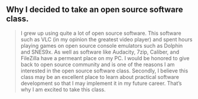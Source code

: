 ## Why I decided to take an open source software class.
    
>    I grew up using quite a lot of open source software. This software such as VLC (in my opinion the greatest video player) and spent hours playing games on open source console emulators such as Dolphin and SNES9x. As well as software like Audacity, 7zip, Caliber, and FileZilla have a permeant place on my PC. I would be honored to give back to open source community and is one of the reasons I am interested in the open source software class. Secondly, I believe this class may be an excellent place to learn about practical software development so that I may implement it in my future career. That’s why I am excited to take this class.
